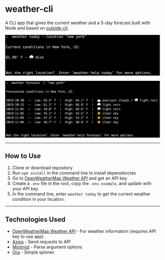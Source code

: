 # weather-cli

A CLI app that gives the current weather and a 5-day forecast built with Node and based on [outside-cli](https://timber.io/blog/creating-a-real-world-cli-app-with-node/).

![current condition](./screenshots/today.png 'current condition')

![forecasted conditions](./screenshots/forecast.png 'forecasted conditions')

---

## How to Use

1. Clone or download repository
2. Run `npm install` in the command line to install dependencies
3. Go to [OpenWeatherMap Weather API](https://openweathermap.org/api) and get an API key.
4. Create a `.env` file in the root, copy the `.env.example`, and update with your API key.
5. In the command line, enter `weather today` to get the current weather condition in your location.

---

## Technologies Used

- [OpenWeatherMap Weather API](https://openweathermap.org/api) - For weather information (requires API key to use app)
- [Axios](https://github.com/axios/axios) - Send requests to API
- [Minimist](https://github.com/substack/minimist) - Parse argument options
- [Ora](https://github.com/sindresorhus/ora) - Simple spinner
